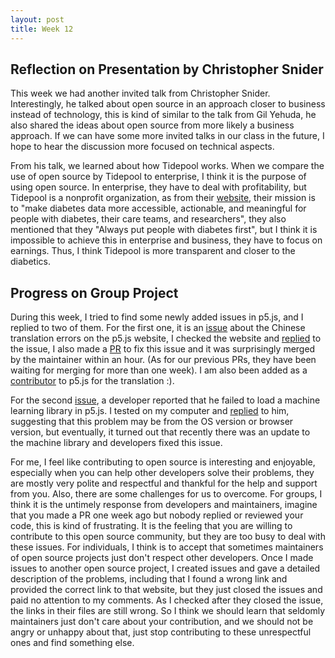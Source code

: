 ```yaml
---
layout: post
title: Week 12
---
```

## Reflection on Presentation by Christopher Snider
This week we had another invited talk from Christopher Snider. Interestingly, he talked about open source in an approach closer to business instead of technology, this is kind of similar to the talk from Gil Yehuda, he also shared the ideas about open source from more likely a business approach. If we can have some more invited talks in our class in the future, I hope to hear the discussion more focused on technical aspects. 

From his talk, we learned about how Tidepool works. When we compare the use of open source by Tidepool to enterprise, I think it is the purpose of using open source. In enterprise, they have to deal with profitability, but Tidepool is a nonprofit organization, as from their [website](https://www.tidepool.org/about), their mission is to "make diabetes data more accessible, actionable, and meaningful for people with diabetes, their care teams, and researchers", they also mentioned that they "Always put people with diabetes first", but I think it is impossible to achieve this in enterprise and business, they have to focus on earnings. Thus, I think Tidepool is more transparent and closer to the diabetics. 
<!--more-->




## Progress on Group Project
During this week, I tried to find some newly added issues in p5.js, and I replied to two of them. For the first one, it is an [issue](https://github.com/processing/p5.js/issues/6962) about the Chinese translation errors on the p5.js website, I checked the website and [replied](https://github.com/processing/p5.js/issues/6962#issuecomment-2052715573) to the issue, I also made a [PR](https://github.com/processing/p5.js-website/pull/1511) to fix this issue and it was surprisingly merged by the maintainer within an hour. (As for our previous PRs, they have been waiting for merging for more than one week). I am also been added as a [contributor](https://github.com/processing/p5.js/pull/6970) to p5.js for the translation :). 

For the second [issue](https://github.com/processing/p5.js/issues/6952), a developer reported that he failed to load a machine learning library in p5.js. I tested on my computer and [replied](https://github.com/processing/p5.js/issues/6952#issuecomment-2053035128) to him, suggesting that this problem may be from the OS version or browser version, but eventually, it turned out that recently there was an update to the machine library and developers fixed this issue. 

For me, I feel like contributing to open source is interesting and enjoyable, especially when you can help other developers solve their problems, they are mostly very polite and respectful and thankful for the help and support from you. Also, there are some challenges for us to overcome. For groups, I think it is the untimely response from developers and maintainers, imagine that you made a PR one week ago but nobody replied or reviewed your code, this is kind of frustrating. It is the feeling that you are willing to contribute to this open source community, but they are too busy to deal with these issues. For individuals, I think is to accept that sometimes maintainers of open source projects just don't respect other developers. Once I made issues to another open source project, I created issues and gave a detailed description of the problems, including that I found a wrong link and provided the correct link to that website, but they just closed the issues and paid no attention to my comments. As I checked after they closed the issue, the links in their files are still wrong. So I think we should learn that seldomly maintainers just don't care about your contribution, and we should not be angry or unhappy about that, just stop contributing to these unrespectful ones and find something else.